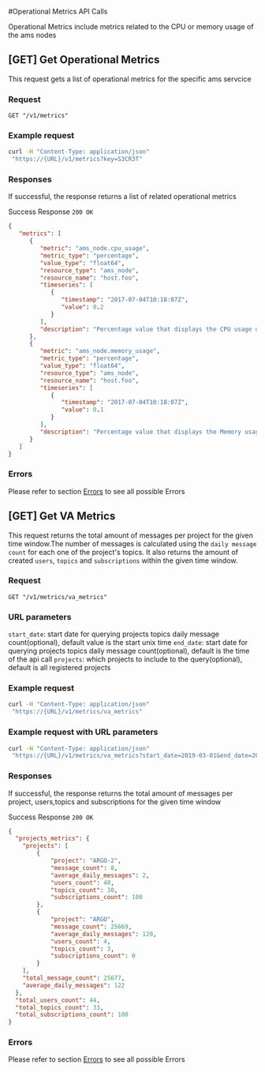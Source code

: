 #Operational Metrics API Calls

Operational Metrics include metrics related to the CPU or memory usage of the ams nodes

## [GET] Get Operational Metrics
This request gets a list of operational metrics for the specific ams servcice

### Request
```
GET "/v1/metrics"
```


### Example request

```bash
curl -H "Content-Type: application/json"
 "https://{URL}/v1/metrics?key=S3CR3T"
```

### Responses
If successful, the response returns a list of related operational metrics

Success Response
`200 OK`
```json
{
   "metrics": [
      {
         "metric": "ams_node.cpu_usage",
         "metric_type": "percentage",
         "value_type": "float64",
         "resource_type": "ams_node",
         "resource_name": "host.foo",
         "timeseries": [
            {
               "timestamp": "2017-07-04T10:18:07Z",
               "value": 0.2
            }
         ],
         "description": "Percentage value that displays the CPU usage of ams service in the specific node"
      },
      {
         "metric": "ams_node.memory_usage",
         "metric_type": "percentage",
         "value_type": "float64",
         "resource_type": "ams_node",
         "resource_name": "host.foo",
         "timeseries": [
            {
               "timestamp": "2017-07-04T10:18:07Z",
               "value": 0.1
            }
         ],
         "description": "Percentage value that displays the Memory usage of ams service in the specific node"
      }
   ]
}

```

### Errors
Please refer to section [Errors](api_errors.md) to see all possible Errors

## [GET] Get VA Metrics

This request returns the total amount of messages per project for the given time window.The number of messages
is calculated using the `daily message count` for each one of the project's topics.
It also returns the amount of created `users`, `topics` and `subscriptions`
within the given time window.

### Request
```
GET "/v1/metrics/va_metrics"

```
### URL parameters
`start_date`: start date for querying projects topics daily message count(optional), default value is the start unix time
`end_date`: start date for querying projects topics daily message count(optional), default is the time of the api call
`projects`: which projects to include to the query(optional), default is all registered projects

### Example request

```bash
curl -H "Content-Type: application/json"
 "https://{URL}/v1/metrics/va_metrics"
```

### Example request with URL parameters

```bash
curl -H "Content-Type: application/json"
 "https://{URL}/v1/metrics/va_metrics?start_date=2019-03-01&end_date=2019-07-24&projects=ARGO,ARGO-2"
```

### Responses
If successful, the response returns the total amount of messages per project,
users,topics and subscriptions for the given time window

Success Response
`200 OK`

```json
{
  "projects_metrics": {
    "projects": [
        {
            "project": "ARGO-2",
            "message_count": 8,
            "average_daily_messages": 2,
            "users_count": 40,
            "topics_count": 30,
            "subscriptions_count": 100 
        },
        {
            "project": "ARGO",
            "message_count": 25669,
            "average_daily_messages": 120,
            "users_count": 4,
            "topics_count": 3,
            "subscriptions_count": 0 
        }
    ],
    "total_message_count": 25677,
    "average_daily_messages": 122
  },
  "total_users_count": 44,
  "total_topics_count": 33,
  "total_subscriptions_count": 100 
}
```
### Errors
Please refer to section [Errors](api_errors.md) to see all possible Errors